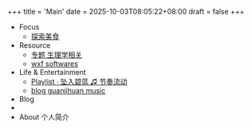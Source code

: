 +++
title = 'Main'
date = 2025-10-03T08:05:22+08:00
draft = false
+++

- Focus
  - [探索美食]()
- Resource
  - [专题 生理学相关](https://dxr54gq30qo.feishu.cn/wiki/space/7256352627015811100?ccm_open_type=lark_wiki_spaceLink)
  - [wxf softwares](https://apeishuai.github.io/resource/winsoft/)
- Life & Entertainment
  - [Playlist · 坠入碧蓝 ♫ 节奏流动](https://www.bilibili.com/video/BV1pC4y1n7cH/?vd_source=5f0df1465c2a6217cdfee2c39bf1d4db)
  - [blog guanjihuan music](https://www.guanjihuan.com/music)
- Blog
- 
- About 个人简介